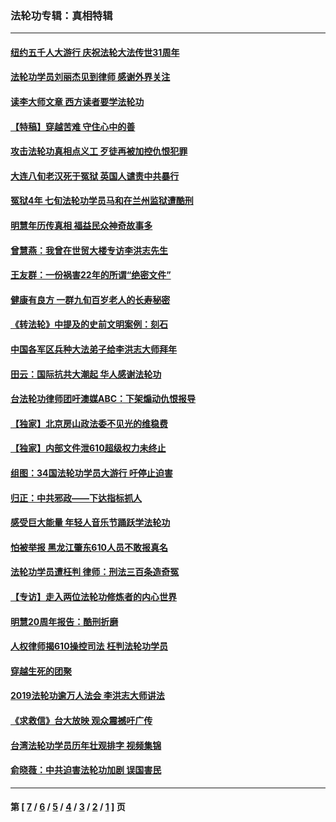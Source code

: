 ### 法轮功专辑：真相特辑
---
#### [纽约五千人大游行 庆祝法轮大法传世31周年](../../pages/nf4389/n13995110.md?07010430) 
#### [法轮功学员刘丽杰见到律师 感谢外界关注](../../pages/nf4389/n13927012.md?07010430) 
#### [读李大师文章 西方读者要学法轮功](../../pages/nf4389/n13925142.md?07010430) 
#### [【特稿】穿越苦难 守住心中的善](../../pages/nf4389/n13784979.md?07010430) 
#### [攻击法轮功真相点义工 歹徒再被加控仇恨犯罪](../../pages/nf4389/n13601019.md?07010430) 
#### [大连八旬老汉死于冤狱 英国人谴责中共暴行](../../pages/nf4389/n13480118.md?07010430) 
#### [冤狱4年 七旬法轮功学员马和在兰州监狱遭酷刑](../../pages/nf4389/n13304688.md?07010430) 
#### [明慧年历传真相 福益民众神奇故事多](../../pages/nf4389/n13294545.md?07010430) 
#### [曾慧燕：我曾在世贸大楼专访李洪志先生](../../pages/nf4389/n12898729.md?07010430) 
#### [王友群：一份祸害22年的所谓“绝密文件”](../../pages/nf4389/n12871750.md?07010430) 
#### [健康有良方 一群九旬百岁老人的长寿秘密](../../pages/nf4389/n12847475.md?07010430) 
#### [《转法轮》中提及的史前文明案例：刻石](../../pages/nf4389/n12758577.md?07010430) 
#### [中国各军区兵种大法弟子给李洪志大师拜年](../../pages/nf4389/n12750047.md?07010430) 
#### [田云：国际抗共大潮起 华人感谢法轮功](../../pages/nf4389/n12357708.md?07010430) 
#### [台法轮功律师团吁澳媒ABC：下架煽动仇恨报导](../../pages/nf4389/n12279917.md?07010430) 
#### [【独家】北京房山政法委不见光的维稳费](../../pages/nf4389/n12031979.md?07010430) 
#### [【独家】内部文件泄610超级权力未终止](../../pages/nf4389/n12023895.md?07010430) 
#### [组图：34国法轮功学员大游行 吁停止迫害](../../pages/nf4389/n11492658.md?07010430) 
#### [归正：中共邪政——下达指标抓人](../../pages/nf4389/n11474770.md?07010430) 
#### [感受巨大能量 年轻人音乐节踊跃学法轮功](../../pages/nf4389/n11441981.md?07010430) 
#### [怕被举报 黑龙江肇东610人员不敢报真名](../../pages/nf4389/n11436499.md?07010430) 
#### [法轮功学员遭枉判 律师：刑法三百条造奇冤](../../pages/nf4389/n11433943.md?07010430) 
#### [【专访】走入两位法轮功修炼者的内心世界](../../pages/nf4389/n11415623.md?07010430) 
#### [明慧20周年报告：酷刑折磨](../../pages/nf4389/n11387954.md?07010430) 
#### [人权律师揭610操控司法 枉判法轮功学员](../../pages/nf4389/n11313370.md?07010430) 
#### [穿越生死的团聚](../../pages/nf4389/n11258922.md?07010430) 
#### [2019法轮功逾万人法会 李洪志大师讲法](../../pages/nf4389/n11265303.md?07010430) 
#### [《求救信》台大放映 观众震撼吁广传](../../pages/nf4389/n10922251.md?07010430) 
#### [台湾法轮功学员历年壮观排字 视频集锦](../../pages/nf4389/n10878789.md?07010430) 
#### [俞晓薇：中共迫害法轮功加剧 误国害民](../../pages/nf4389/n10859260.md?07010430) 

---
#### 第 [ [7](./7.md?07010430) / [6](./6.md?07010430) / [5](./5.md?07010430) / [4](./4.md?07010430) / [3](./3.md?07010430) / [2](./2.md?07010430) / [1](./1.md?07010430) ] 页
